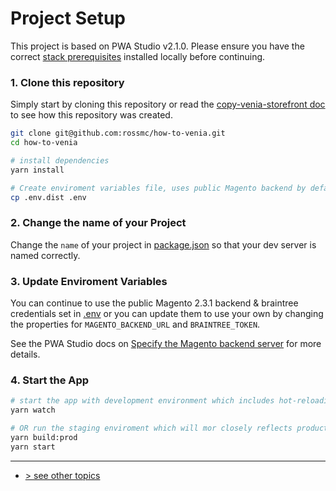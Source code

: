 # Project Setup
This project is based on PWA Studio v2.1.0.  Please ensure you have the correct [stack prerequisites] installed locally before continuing.

### 1. Clone this repository
Simply start by cloning this repository or read the [copy-venia-storefront doc] to see how this repository was created.
```bash
git clone git@github.com:rossmc/how-to-venia.git
cd how-to-venia

# install dependencies
yarn install

# Create enviroment variables file, uses public Magento backend by default
cp .env.dist .env
```

### 2. Change the name of your Project
Change the `name` of your project in [package.json] so that your dev server is named correctly. 

### 3. Update Enviroment Variables
You can continue to use the public Magento 2.3.1 backend & braintree credentials set in [.env] or you can update them to use your own by changing the properties for `MAGENTO_BACKEND_URL` and `BRAINTREE_TOKEN`.

See the PWA Studio docs on [Specify the Magento backend server] for more details.

### 4. Start the App
```bash
# start the app with development environment which includes hot-reloading
yarn watch

# OR run the staging enviroment which will mor closely reflects production
yarn build:prod
yarn start
```

---
- [> see other topics](../../README.md#Topics)

[stack prerequisites]: https://magento-research.github.io/pwa-studio/venia-pwa-concept/setup/#prerequisites
[copy-venia-storefront doc]: ./copy-venia-storefront.md
[package.json]: ../../package.json#L2
[.env]: ../../.env
[Specify the Magento backend server]: https://magento-research.github.io/pwa-studio/venia-pwa-concept/setup/#step-3-specify-the-magento-backend-server